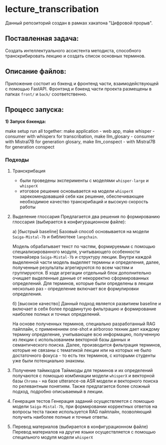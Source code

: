 # lecture_transcribation

Данный репозиторий создан в рамках хакатона "Цифровой прорыв". 

## Поставленная задача:
Создать интеллектуального ассистента методиста, способного транскрибировать лекцию и создать список основных терминов.

## Описание файлов:
Приложение состоит из бэкенд и фронтенд части, взаимодействующей с помощью FastAPI.
Фронтэнд и бэкенд части проекта размещены в папках `front/` и `back/` соответственно.


## Процесс запуска:
**1) Запуск бэкенда:**

make setup
run all together: 
make application - web app, 
make whisper - consumer with whisperx for transcribation, 
make llm_glosary - consumer with Mistral7B for generation glosary, 
make llm_conspect - with Mistral7B for generation conspect

### Подходы
1) Транскрибация
   - были проведены эксперименты с моделями `whisper-large` и `whisperX`
   - итоговое решение основывается на модели `whisperX` зарекомендовавшей себя как решение, обеспечивающее необходимое качество транскрибаций и высокую скорость работы
2) Выделение глоссария
   Предлагается два решения по формированию глоссария (выбирается в конфигурационном файле):
   
   а) [быстрый baseline] Базовый способ основывается на модели `Saiga-Mistal-7b` и библиотеке `langchain`.
   
   Модель обрабатывает текст по частям, формируемым с помощью специализированного модуля, учитывающего особенности токенайзера `Saiga-Mistal-7b` и структуру лекции.
   Внутри каждой выделенной части модель выделяет термины и определения, далее, полученные результаты агрегируются по всем частям и группируются. В ходе агрегации отдельный блок дополнительно очищает выделенные данные от некорректно сформированных определений. Для терминов, которые были определены в лекции несколько раз - определение включает все формулировки определения.

   б) [высокое качество] Данный подход является развитием baseline и включает в себя более продвинутую фильтрацию и формирование наиболее полных и точных определений.

   На основе полученных терминов, специально разработанный RAG пайплайн, с применением one-shot и airboroso техник дает каждому термину определение, учитывающее всю информацию, полученную из лекции с использованием векторной базы данных и семантического поиска. 
Далее, производится фильтрация терминов, которые не связаны с тематикой лекции или на которых не было достаточного фокуса - то есть тех терминов, с которыми студенты уже были потенциально знакомы.

3) Получение таймкодов
   Таймкоды для терминов и их определений получаются с помощью комбинации модели `whisperX` и векторной базы `Chroma` - на базе utterance-ов ASR модели и векторного поиска по релевантным понятиям. Также предлагается более сложный подход, подробно описываемый в лекции.

5) Генерация тестов
   Генерация заданий осуществляется с помощью модели `Saiga-Mistal-7b`, при формировании корректных ответов на вопросы теста также используется RAG пайплайн, позволяющий получить наиболее полные и точные ответы.
6) Перевод материалов (выбирается в конфигурационном файле)
   Перевод материалов на другие языки осуществляется с помощью специльного модуля модели `whisperX`
